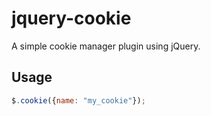 jquery-cookie
=============

A simple cookie manager plugin using jQuery.

Usage
-----

```javascript
$.cookie({name: "my_cookie"});
```